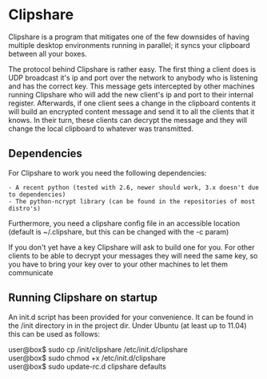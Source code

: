 Clipshare
=========

Clipshare is a program that mitigates one of the few downsides of having 
multiple desktop environments running in parallel; it syncs your
clipboard between all your boxes.

The protocol behind Clipshare is rather easy. The first thing a client
does is UDP broadcast it's ip and port over the network to anybody
who is listening and has the correct key. This message gets intercepted
by other machines running Clipshare who will add the new client's ip
and port to their internal register. Afterwards, if one client sees a
change in the clipboard contents it will build an encrypted content
message and send it to all the clients that it knows. In their turn,
these clients can decrypt the message and they will change the local
clipboard to whatever was transmitted.


Dependencies
------------

For Clipshare to work you need the following dependencies:

	- A recent python (tested with 2.6, newer should work, 3.x doesn't due to dependencies)
	- The python-ncrypt library (can be found in the repositories of most distro's)

Furthermore, you need a clipshare config file in an accessible location
(default is ~/.clipshare, but this can be changed with the -c param)

If you don't yet have a key Clipshare will ask to build one for you. For
other clients to be able to decrypt your messages they will need the same
key, so you have to bring your key over to your other machines to let
them communicate

Running Clipshare on startup
----------------------------

An init.d script has been provided for your convenience. It can be found in
the /init directory in in the project dir. Under Ubuntu (at least up to 11.04)
this can be used as follows:

user@box$ sudo cp /init/clipshare /etc/init.d/clipshare  
user@box$ sudo chmod +x /etc/init.d/clipshare  
user@box$ sudo update-rc.d clipshare defaults  

